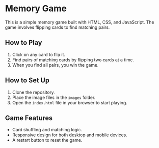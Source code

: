 

# Memory Game

This is a simple memory game built with HTML, CSS, and JavaScript. The game involves flipping cards to find matching pairs.

## How to Play
1. Click on any card to flip it.
2. Find pairs of matching cards by flipping two cards at a time.
3. When you find all pairs, you win the game.

## How to Set Up
1. Clone the repository.
2. Place the image files in the `images` folder.
3. Open the `index.html` file in your browser to start playing.

## Game Features
- Card shuffling and matching logic.
- Responsive design for both desktop and mobile devices.
- A restart button to reset the game.

